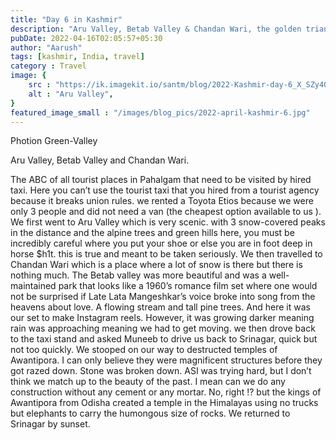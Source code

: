 ```yaml
---
title: "Day 6 in Kashmir"
description: "Aru Valley, Betab Valley & Chandan Wari, the golden triangle of Kashmir's tourism"
pubDate: 2022-04-16T02:05:57+05:30
author: "Aarush"
tags: [kashmir, India, travel]
category : Travel
image: {
    src : "https://ik.imagekit.io/santm/blog/2022-Kashmir-day-6_X_SZy40fC8.webp",
    alt : "Aru Valley",
}
featured_image_small : "/images/blog_pics/2022-april-kashmir-6.jpg"
---
```


Photion Green-Valley

Aru Valley, Betab Valley and Chandan Wari. 

The ABC of all tourist places in Pahalgam that need to be visited by hired taxi. Here you can’t use the tourist taxi that you hired from a tourist agency because it breaks union rules. we rented a Toyota Etios because we were only 3 people and did not need a van (the cheapest option available to us ). We first went to Aru Valley which is very scenic. with 3 snow-covered peaks in the distance and the alpine trees and green hills here, you must be incredibly careful where you put your shoe or else you are in foot deep in horse $h1t. this is true and meant to be taken seriously. We then travelled to Chandan Wari which is a place where a lot of snow is there but there is nothing much. The Betab valley was more beautiful and was a well-maintained park that looks like a 1960’s romance film set where one would not be surprised if Late  Lata Mangeshkar’s voice broke into song from the heavens about love. A flowing stream and tall pine trees. And here it was our set to make Instagram reels. However, it was growing darker meaning rain was approaching meaning we had to get moving. we then drove back to the taxi stand and asked Muneeb to drive us back to Srinagar, quick but not too quickly. We stooped on our way to destructed temples of Awantipora. I can only believe they were magnificent structures before they got razed down. Stone was broken down. ASI was trying hard, but I don’t think we match up to the beauty of the past. I mean can we do any construction without any cement or any mortar. No, right !? but the kings of Awantipora from Odisha created a temple in the Himalayas using no trucks but elephants to carry the humongous size of rocks. We returned to Srinagar by sunset. 
